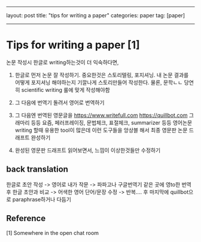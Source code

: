 

---

layout: post
title:  "tips for writing a paper"
categories: paper
tag: [paper]

---





# Tips for writing a paper [1]

논문 작성시 한글로 writing하는것이 더 익숙하다면,

1. 한글로 먼저 논문 잘 작성하기. 중요한것은 스토리텔링, 포지셔닝. 내 논문 결과를 어떻게 포지셔닝 해야하는지 기깔나게 스토리만들어 작성한다. 물론, 문학ㄴㄴ 당연히 scientific writing 룰에 맞게 작성해야함

2. 그 다음에 번역기 돌려서 영어로 번역하기

3. 그 다음엔 번역된 영문글을
    https://www.writefull.com
    https://quillbot.com
    그래마리
    등등 요즘, 페러프레이징, 문법체크, 표절체크, summarizer 등등 영어논문 writing 할때 유용한 tool이 많은데
    이런 도구들을 앙상블 해서 최종 영문판 논문 드래프트 완성하기

4. 완성된 영문판 드래프트 읽어보면서, 느낌이 이상한것들만 수정하기



## back translation

한글로 초안 작성 -> 영어로 내가 작문 -> 파파고나 구글번역기 같은 곳에 영to한 번역 후 한글 초안과 비교 -> 어색한 영어 단어/문장 수정 -> 반복.... 후 마지막에 quillbot으로 paraphrase하거나 다듬기



## Reference

[1] Somewhere in the open chat room



